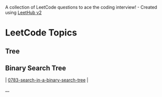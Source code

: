 A collection of LeetCode questions to ace the coding interview! - Created using [LeetHub v2](https://github.com/arunbhardwaj/LeetHub-2.0)
<!---LeetCode Topics Start-->
# LeetCode Topics
## Tree
## Binary Search Tree
| [0783-search-in-a-binary-search-tree](https://github.com/adarsh-priydarshi-5646/Daily-Practice-DSA-Ap/tree/master/0783-search-in-a-binary-search-tree) |
<!---LeetCode Topics End-->__

